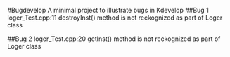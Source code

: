 #Bugdevelop
A minimal project to illustrate bugs in Kdevelop
##Bug 1
loger_Test.cpp:11 destroyInst() method is not reckognized as part of Loger class 

##Bug 2 
loger_Test.cpp:20 getInst() method is not reckognized as part of Loger class 

